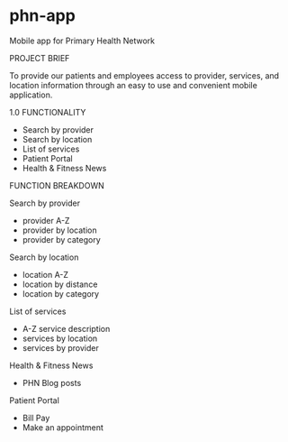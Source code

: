# phn-app
Mobile app for Primary Health Network

PROJECT BRIEF 

To provide our patients and employees access to provider, services, and location information through an easy to use and convenient mobile application.   


1.0 FUNCTIONALITY

- Search by provider
- Search by location
- List of services
- Patient Portal
- Health & Fitness News


FUNCTION BREAKDOWN

Search by provider
- provider A-Z
- provider by location
- provider by category

Search by location
- location A-Z
- location by distance
- location by category

List of services
- A-Z service description
- services by location
- services by provider

Health & Fitness News
- PHN Blog posts

Patient Portal
- Bill Pay
- Make an appointment
